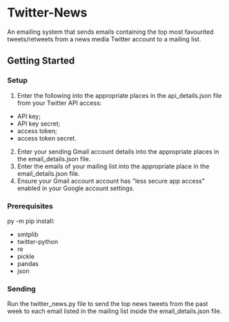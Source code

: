 # Twitter-News

An emailing system that sends emails containing the top most favourited tweets/retweets from a news media Twitter account to a mailing list.

## Getting Started
### Setup
1. Enter the following into the appropriate places in the api_details.json file from your Twitter API access:
- API key;
- API key secret;
- access token;
- access token secret.
2. Enter your sending Gmail account details into the appropriate places in the email_details.json file.
3. Enter the emails of your mailing list into the appropriate place in the email_details.json file. 
4. Ensure your Gmail account account has "less secure app access" enabled in your Google account settings.

### Prerequisites
py -m pip install:
- smtplib
- twitter-python
- re
- pickle
- pandas
- json

### Sending
Run the twitter_news.py file to send the top news tweets from the past week to each email listed in the mailing list inside the email_details.json file.
